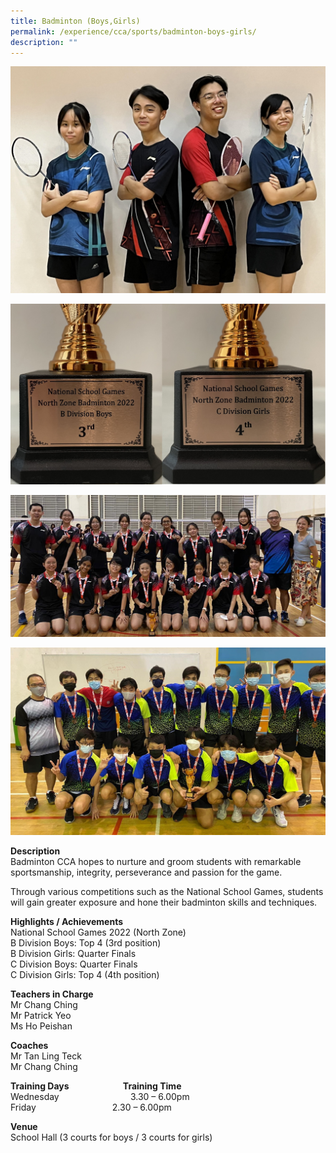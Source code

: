 ```yaml
---
title: Badminton (Boys,Girls)
permalink: /experience/cca/sports/badminton-boys-girls/
description: ""
---
```

![](/images/website%20photo%20edit%201.jpg)

![](/images/Badmin%20Trophies%20Combined%202022.jpg)

![](/images/c%20girls%202022%202%20edited.bmp)

![](/images/IMG-20220427-WA0015%20boys%20nsg%202022.jpg)

**Description** <Br>
Badminton CCA hopes to nurture and groom students with remarkable sportsmanship, integrity, perseverance and passion for the game.

Through various competitions such as the National School Games, students will gain greater exposure and hone their badminton skills and techniques. 

**Highlights / Achievements** <br>
National School Games 2022 (North Zone) <Br>
B Division Boys: Top 4 (3rd position) <br>
B Division Girls: Quarter Finals <br>
C Division Boys: Quarter Finals <br>
C Division Girls: Top 4 (4th position)

**Teachers in Charge** <br>
Mr Chang Ching <Br>
Mr Patrick Yeo <br>
Ms Ho Peishan

**Coaches** <br>
Mr Tan Ling Teck <br>
Mr Chang Ching

**Training Days                          Training Time** <br>
Wednesday                             3.30 – 6.00pm <br>
Friday                                    2.30 – 6.00pm

**Venue** <br>
School Hall (3 courts for boys / 3 courts for girls)